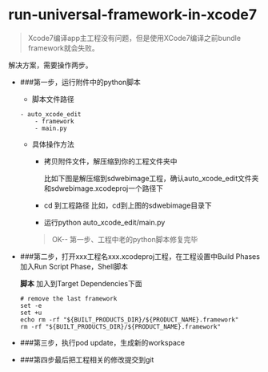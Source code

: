 # run-universal-framework-in-xcode7


> Xcode7编译app主工程没有问题，但是使用XCode7编译之前bundle framework就会失败。

解决方案，需要操作两步。

+ ###第一步，运行附件中的python脚本

	+ 脚本文件路径
	
	```
	- auto_xcode_edit
  		- framework
  		- main.py  	
	```
	+ 具体操作方法
	
	    + 拷贝附件文件，解压缩到你的工程文件夹中
	    
	      比如下图是解压缩到sdwebimage工程，确认auto_xcode_edit文件夹和sdwebimage.xcodeproj一个路径下
	    
		+ cd 到工程路径
		  比如，cd到上图的sdwebimage目录下

		+ 运行python auto_xcode_edit/main.py
		
		> OK-- 第一步、工程中老的python脚本修复完毕
				
+ ###第二步，打开xxx工程名xxx.xcodeproj工程，在工程设置中Build Phases加入Run Script Phase，Shell脚本
	
	**脚本** 加入到Target Dependencies下面
	
	```
	# remove the last framework
	set -e
	set +u
	echo rm -rf "${BUILT_PRODUCTS_DIR}/${PRODUCT_NAME}.framework"
	rm -rf "${BUILT_PRODUCTS_DIR}/${PRODUCT_NAME}.framework"
	
	```
	
	
+ ###第三步，执行pod update，生成新的workspace
+ ###第四步最后把工程相关的修改提交到git
	